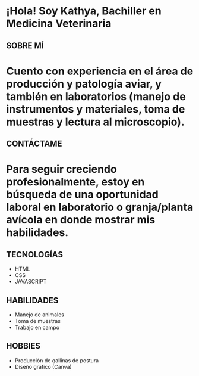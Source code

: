 # ¡Hola! Soy Kathya, Bachiller en Medicina Veterinaria

## SOBRE MÍ
# Cuento con experiencia en el área de producción y patología aviar, y también en laboratorios (manejo de instrumentos y materiales, toma de muestras y lectura al microscopio).

## CONTÁCTAME

# Para seguir creciendo profesionalmente, estoy en búsqueda de una oportunidad laboral en laboratorio o granja/planta avícola en donde mostrar mis habilidades.


## TECNOLOGÍAS
- HTML
- CSS
- JAVASCRIPT

## HABILIDADES

- Manejo de animales
- Toma de muestras
- Trabajo en campo

## HOBBIES

- Producción de gallinas de postura
- Diseño gráfico (Canva)

